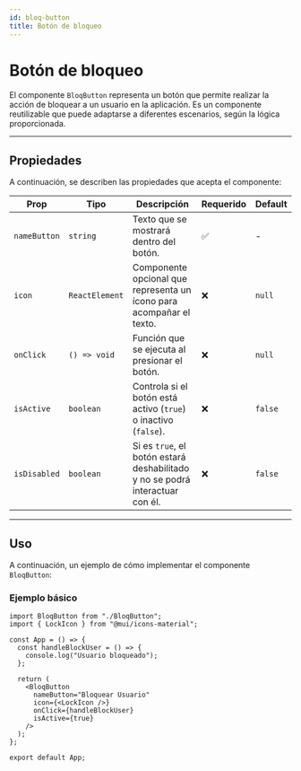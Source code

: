 ```yaml
---
id: bloq-button
title: Botón de bloqueo
---
```


# Botón de bloqueo

El componente `BloqButton` representa un botón que permite realizar la acción de bloquear a un usuario en la aplicación. Es un componente reutilizable que puede adaptarse a diferentes escenarios, según la lógica proporcionada.

---

## Propiedades

A continuación, se describen las propiedades que acepta el componente:

| Prop         | Tipo           | Descripción                                                                 | Requerido | Default  |
| ------------ | -------------- | --------------------------------------------------------------------------- | --------- | -------- |
| `nameButton` | `string`       | Texto que se mostrará dentro del botón.                                    | ✅        | -        |
| `icon`       | `ReactElement` | Componente opcional que representa un ícono para acompañar el texto.       | ❌        | `null`   |
| `onClick`    | `() => void`   | Función que se ejecuta al presionar el botón.                              | ❌        | `null`   |
| `isActive`   | `boolean`      | Controla si el botón está activo (`true`) o inactivo (`false`).            | ❌        | `false`  |
| `isDisabled` | `boolean`      | Si es `true`, el botón estará deshabilitado y no se podrá interactuar con él. | ❌        | `false`  |

---

## **Uso**

A continuación, un ejemplo de cómo implementar el componente `BloqButton`:

### **Ejemplo básico**

```tsx
import BloqButton from "./BloqButton";
import { LockIcon } from "@mui/icons-material"; 

const App = () => {
  const handleBlockUser = () => {
    console.log("Usuario bloqueado");
  };

  return (
    <BloqButton
      nameButton="Bloquear Usuario"
      icon={<LockIcon />}
      onClick={handleBlockUser}
      isActive={true}
    />
  );
};

export default App;
```

